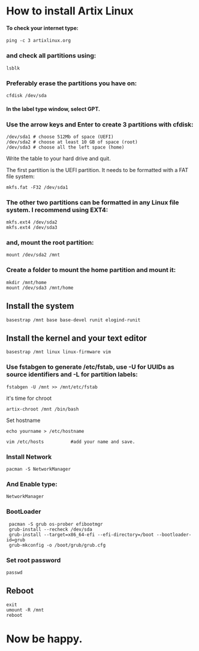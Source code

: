 # How to install Artix Linux

#### To check your internet type:
```
ping -c 3 artixlinux.org
```
### and check all partitions using:
```
lsblk
```

### Preferably erase the partitions you have on:
```
cfdisk /dev/sda
```

#### In the label type window, select GPT.

### Use the arrow keys and Enter to create 3 partitions with cfdisk:

    /dev/sda1 # choose 512Mb of space (UEFI)
    /dev/sda2 # choose at least 10 GB of space (root)
    /dev/sda3 # choose all the left space (home)

Write the table to your hard drive and quit.

The first partition is the UEFI partition. It needs to be formatted with a FAT file system:

```
mkfs.fat -F32 /dev/sda1
```
### The other two partitions can be formatted in any Linux file system. I recommend using EXT4:
```
mkfs.ext4 /dev/sda2
mkfs.ext4 /dev/sda3
```
### and, mount the root partition:
```
mount /dev/sda2 /mnt
```

### Create a folder to mount the home partition and mount it:
```
mkdir /mnt/home
mount /dev/sda3 /mnt/home
```

## Install the system

```
basestrap /mnt base base-devel runit elogind-runit
```

## Install the kernel and your text editor

```
basestrap /mnt linux linux-firmware vim
```
### Use fstabgen to generate /etc/fstab, use -U for UUIDs as source identifiers and -L for partition labels:
```
fstabgen -U /mnt >> /mnt/etc/fstab
```
it's time for chroot
```
artix-chroot /mnt /bin/bash
```
Set hostname 
```
echo yourname > /etc/hostname

vim /etc/hosts          #add your name and save.
```
### Install Network
```
pacman -S NetworkManager
```
### And Enable type:
```
NetworkManager
```
### BootLoader

```
 pacman -S grub os-prober efibootmgr
 grub-install --recheck /dev/sda                                             
 grub-install --target=x86_64-efi --efi-directory=/boot --bootloader-id=grub
 grub-mkconfig -o /boot/grub/grub.cfg
```
### Set root password
```
passwd
```
## Reboot 
```
exit
umount -R /mnt
reboot
```
# Now be happy.

